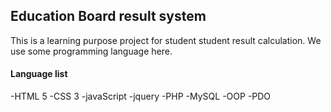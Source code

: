 ## Education Board result system

This is a learning purpose project for student student result calculation. We use some programming language here.

#### Language list 

-HTML 5
-CSS 3
-javaScript
-jquery
-PHP
-MySQL
-OOP
-PDO
